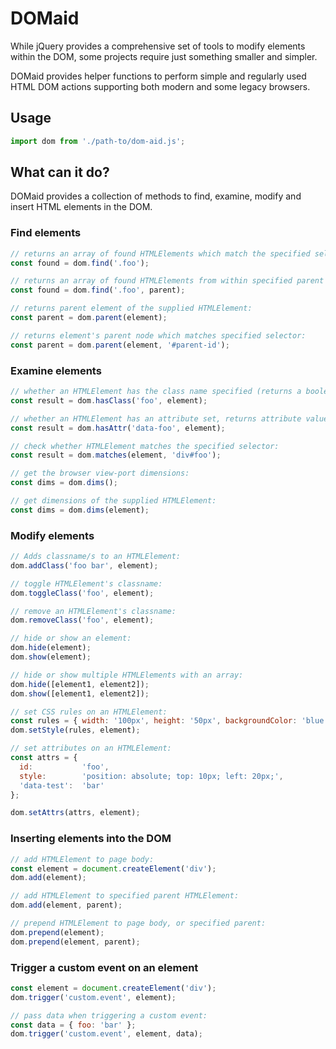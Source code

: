 # DOMaid

While jQuery provides a comprehensive set of tools to modify elements within the DOM, some projects require just something smaller and simpler.

DOMaid provides helper functions to perform simple and regularly used HTML DOM actions supporting both modern and some legacy browsers.

## Usage

```javascript
import dom from './path-to/dom-aid.js';
```

## What can it do?

DOMaid provides a collection of methods to find, examine, modify and insert HTML elements in the DOM.

### Find elements

```javascript
// returns an array of found HTMLElements which match the specified selector:
const found = dom.find('.foo');

// returns an array of found HTMLElements from within specified parent HTMLElement:
const found = dom.find('.foo', parent);

// returns parent element of the supplied HTMLElement:
const parent = dom.parent(element);

// returns element's parent node which matches specified selector:
const parent = dom.parent(element, '#parent-id');
```

### Examine elements

```javascript
// whether an HTMLElement has the class name specified (returns a boolean):
const result = dom.hasClass('foo', element);

// whether an HTMLElement has an attribute set, returns attribute value or false:
const result = dom.hasAttr('data-foo', element);

// check whether HTMLElement matches the specified selector:
const result = dom.matches(element, 'div#foo');

// get the browser view-port dimensions:
const dims = dom.dims();

// get dimensions of the supplied HTMLElement:
const dims = dom.dims(element);
```

### Modify elements

```javascript
// Adds classname/s to an HTMLElement:
dom.addClass('foo bar', element);

// toggle HTMLElement's classname:
dom.toggleClass('foo', element);

// remove an HTMLElement's classname:
dom.removeClass('foo', element);

// hide or show an element:
dom.hide(element);
dom.show(element);

// hide or show multiple HTMLElements with an array:
dom.hide([element1, element2]);
dom.show([element1, element2]);

// set CSS rules on an HTMLElement:
const rules = { width: '100px', height: '50px', backgroundColor: 'blue' };
dom.setStyle(rules, element);

// set attributes on an HTMLElement:
const attrs = {
  id:           'foo',
  style:        'position: absolute; top: 10px; left: 20px;',
  'data-test':  'bar'
};

dom.setAttrs(attrs, element);
```

### Inserting elements into the DOM

```javascript
// add HTMLElement to page body:
const element = document.createElement('div');
dom.add(element);

// add HTMLElement to specified parent HTMLElement:
dom.add(element, parent);

// prepend HTMLElement to page body, or specified parent:
dom.prepend(element);
dom.prepend(element, parent);
```

### Trigger a custom event on an element

```javascript
const element = document.createElement('div');
dom.trigger('custom.event', element);

// pass data when triggering a custom event:
const data = { foo: 'bar' };
dom.trigger('custom.event', element, data);